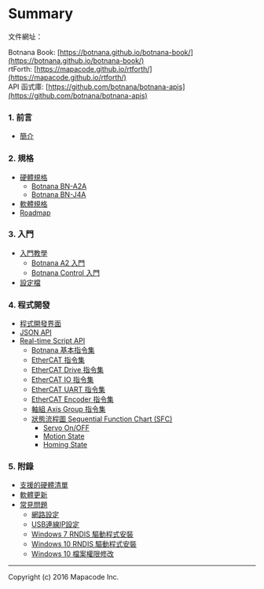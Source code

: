 # Summary

文件網址：

Botnana Book: [https://botnana.github.io/botnana-book/](https://botnana.github.io/botnana-book/)<br>
rtForth: [https://mapacode.github.io/rtforth/](https://mapacode.github.io/rtforth/)<br>
API 函式庫: [https://github.com/botnana/botnana-apis](https://github.com/botnana/botnana-apis)<br>

### 1. 前言
* [簡介](./README.md)

### 2. 規格
* [硬體規格](./hardware.md)
  * [Botnana BN-A2A](./botnana-a2.md)
  * [Botnana BN-J4A](./botnana-bn-j4a.md)
* [軟體規格](./software.md)
* [Roadmap](./roadmap.md)

### 3. 入門
* [入門教學](./tutorial.md)
  * [Botnana A2 入門](./botnana-a2-tutorial.md)
  * [Botnana Control 入門](./botnana-control-tutorial.md)
* [設定檔](./configuration-file.md)

### 4. 程式開發
* [程式開發界面](programming.md)
* [JSON API](./json-api.md)
* [Real-time Script API](./real-time-script-api.md)
  * [Botnana 基本指令集](./host-primitives.md)
  * [EtherCAT 指令集](./ethercat-primitives.md)
  * [EtherCAT Drive 指令集](./ethercat-drive-primitives.md)
  * [EtherCAT IO 指令集](./ethercat-io-primitives.md)
  * [EtherCAT UART 指令集](./ethercat-uart-primitives.md)
  * [EtherCAT Encoder 指令集](./ethercat-encoder-primitives.md)
  * [軸組 Axis Group 指令集](./axis-group.md)
  * [狀態流程圖 Sequential Function Chart (SFC)](./sfc.md)
    * [Servo On/OFF](./sfc-example/servo-on-off.md)
    * [Motion State](./sfc-example/motion-state.md)
    * [Homing State](./sfc-example/axes-homing.md)

### 5. 附錄
* [支援的硬體清單](./known-working-hardware.md)
* [軟體更新](./update-software.md)
* [常見問題](./faq.md)
  * [網路設定](./faq/network.md)
  * [USB連線IP設定](./faq/gadget.md)
  * [Windows 7 RNDIS 驅動程式安裝](./faq/windows7_rndis.md)
  * [Windows 10 RNDIS 驅動程式安裝](./faq/windows10_rndis.md)
  * [Windows 10 檔案權限修改](./faq/win10_permission.md)

-------------------------

Copyright (c) 2016 Mapacode Inc.
